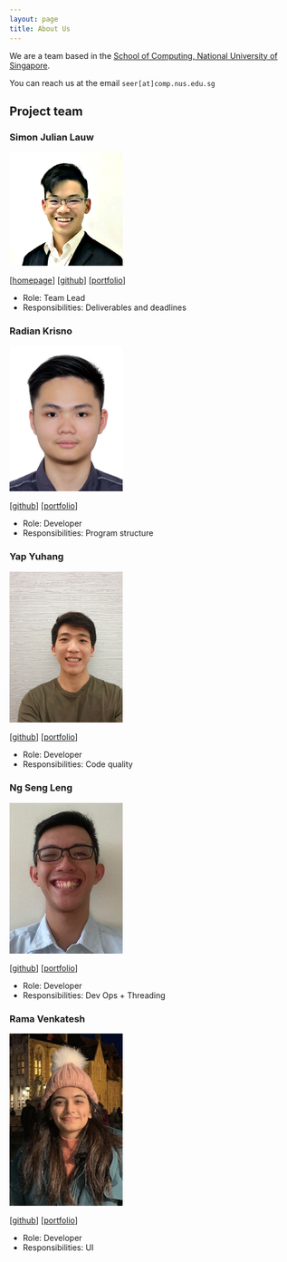```yaml
---
layout: page
title: About Us
---
```


We are a team based in the [School of Computing, National University of Singapore](http://www.comp.nus.edu.sg).

You can reach us at the email `seer[at]comp.nus.edu.sg`

## Project team

### Simon Julian Lauw

<img src="images/simonjulianl.png" width="200px">

[[homepage](https://simonjulianl.github.io)]
[[github](https://github.com/simonjulianl)]
[[portfolio](team/simonjulianlauw.md)]

* Role: Team Lead 
* Responsibilities: Deliverables and deadlines  

### Radian Krisno

<img src="images/radiankrisno.png" width="200px">

[[github](http://github.com/radiankrisno)]
[[portfolio](team/radiankrisno.md)]

* Role: Developer
* Responsibilities: Program structure

### Yap Yuhang

<img src="images/yyhangz.png" width="200px">

[[github](http://github.com/yyhangz)] [[portfolio](team/yapyuhang.md)]

* Role: Developer
* Responsibilities: Code quality

### Ng Seng Leng

<img src="images/ngsengleng.png" width="200px">

[[github](http://github.com/ngsengleng)]
[[portfolio](team/ngsengleng.md)]

* Role: Developer
* Responsibilities: Dev Ops + Threading

### Rama Venkatesh

<img src="images/ramaven.png" width="200px">

[[github](http://github.com/ramaven)]
[[portfolio](team/ramavenkatesh.md)]

* Role: Developer
* Responsibilities: UI
